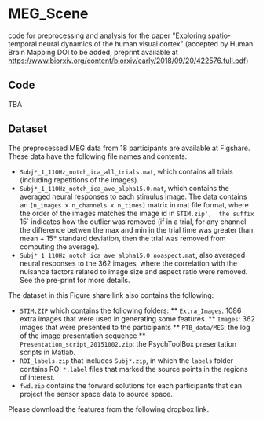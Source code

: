 # MEG_Scene
code for preprocessing and analysis for the paper "Exploring spatio-temporal neural dynamics of the human visual cortex" 
(accepted by Human Brain Mapping DOI to be added,
preprint available at https://www.biorxiv.org/content/biorxiv/early/2018/09/20/422576.full.pdf)

## Code
TBA


## Dataset

The preprocessed MEG data from 18 participants are available at Figshare. 
These data have the following file names and contents. 
- `Subj*_1_110Hz_notch_ica_all_trials.mat`, which contains all trials (including repetitions of the images). 
- `Subj*_1_110Hz_notch_ica_ave_alpha15.0.mat`, which contains the averaged neural responses to each stimulus image. 
   The data contains an `[n_images x n_channels x n_times]` matrix in mat file format, 
   where the order of the images matches the image id in `STIM.zip', 
   the suffix `15` indicates how the outlier was removed (if in a trial, for any channel 
   the difference betwen the max and min in the trial time was greater than mean + 15* standard deviation, 
   then the trial was removed from computing the average). 
- `Subj*_1_110Hz_notch_ica_ave_alpha15.0_noaspect.mat`, also averaged neural responses to the 362 images,
 where the correlation with the nuisance factors related to image size and aspect ratio were removed. 
 See the pre-print for more details. 

The dataset in this Figure share link also contains the following:
- `STIM.ZIP` which contains the following folders: 
 ** `Extra_Images`: 1086 extra images that were used in generating some features. 
 ** `Images`: 362 images that were presented to the participants
 ** `PTB_data/MEG`: the log of the image presentation sequence
 ** `Presentation_script_20151002.zip`: the PsychToolBox presentation scripts in Matlab. 
- `ROI_labels.zip` that includes `Subj*.zip`, in which the `labels` folder contains ROI `*.label` files 
  that marked the source points in the regions of interest. 
- `fwd.zip` contains the forward solutions for each participants that can project the sensor space data to source space. 



Please download the features from the following dropbox link. 
